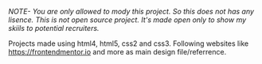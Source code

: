 *NOTE- You are only allowed to mody this project. So this does not has any lisence. This is not open source project. It's made open only to show my skiils to potential recruiters.*

Projects made using html4, html5, css2 and css3. Following websites like https://frontendmentor.io and more as main design file/referrence. 
